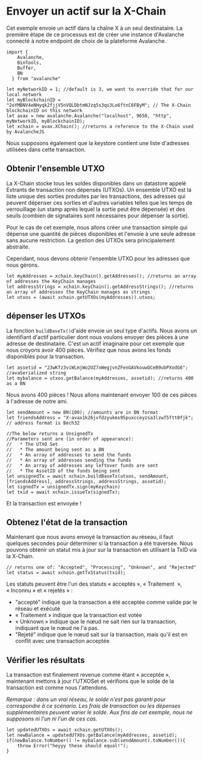 # Envoyer un actif sur la X-Chain

Cet exemple envoie un actif dans la chaîne X à un seul destinataire. La première étape de ce processus est de créer une instance d'Avalanche connecté à notre endpoint de choix de la plateforme Avalanche.

```text
import {
    Avalanche,
    BinTools,
    Buffer,
    BN
  } from "avalanche"

let myNetworkID = 1; //default is 3, we want to override that for our local network
let myBlockchainID = "2oYMBNV4eNHyqk2fjjV5nVQLDbtmNJzq5s3qs3Lo6ftnC6FByM"; // The X-Chain blockchainID on this network
let avax = new avalanche.Avalanche("localhost", 9650, "http", myNetworkID, myBlockchainID);
let xchain = avax.XChain(); //returns a reference to the X-Chain used by AvalancheJS
```

Nous supposons également que la keystore contient une liste d'adresses utilisées dans cette transaction.

## Obtenir l'ensemble UTXO<a id="getting-the-utxo-set"></a>

La X-Chain stocke tous les soldes disponibles dans un datastore appelé Extrants de transaction non dépensés \(UTXOs\). Un ensemble UTXO est la liste unique des sorties produites par les transactions, des adresses qui peuvent dépenser ces sorties et d'autres variables telles que les temps de verrouillage \(un stamp après lequel la sortie peut être dépensée\) et des seuils \(combien de signataires sont nécessaires pour dépenser la sortie\).

Pour le cas de cet exemple, nous allons créer une transaction simple qui dépense une quantité de pièces disponibles et l'envoie à une seule adresse sans aucune restriction. La gestion des UTXOs sera principalement abstraite.

Cependant, nous devons obtenir l'ensemble UTXO pour les adresses que nous gérons.

```text
let myAddresses = xchain.keyChain().getAddresses(); //returns an array of addresses the KeyChain manages
let addressStrings = xchain.keyChain().getAddressStrings(); //returns an array of addresses the KeyChain manages as strings
let utxos = (await xchain.getUTXOs(myAddresses)).utxos;
```

## dépenser les UTXOs<a id="spending-the-utxos"></a>

La fonction `buildBaseTx()`d'aide envoie un seul type d'actifs. Nous avons un identifiant d'actif particulier dont nous voulons envoyer des pièces à une adresse de destinataire. C'est un actif imaginaire pour cet exemple que nous croyons avoir 400 pièces. Vérifiez que nous avons les fonds disponibles pour la transaction.

```text
let assetid = "23wKfz3viWLmjWo2UZ7xWegjvnZFenGAVkouwQCeB9ubPXodG6"; //avaSerialized string
let mybalance = utxos.getBalance(myAddresses, assetid); //returns 400 as a BN
```

Nous avons 400 pièces ! Nous allons maintenant envoyer 100 de ces pièces à l'adresse de notre ami.

```text
let sendAmount = new BN(100); //amounts are in BN format
let friendsAddress = "X-avax1k26jvfdzyukms95puxcceyzsa3lzwf5ftt0fjk"; // address format is Bech32

//The below returns a UnsignedTx
//Parameters sent are (in order of appearance):
//   * The UTXO Set
//   * The amount being sent as a BN
//   * An array of addresses to send the funds
//   * An array of addresses sending the funds
//   * An array of addresses any leftover funds are sent
//   * The AssetID of the funds being sent
let unsignedTx = await xchain.buildBaseTx(utxos, sendAmount, [friendsAddress], addressStrings, addressStrings, assetid);
let signedTx = unsignedTx.sign(myKeychain)
let txid = await xchain.issueTx(signedTx);
```

Et la transaction est envoyée !

## Obtenez l'état de la transaction<a id="get-the-status-of-the-transaction"></a>

Maintenant que nous avons envoyé la transaction au réseau, il faut quelques secondes pour déterminer si la transaction a été traversée. Nous pouvons obtenir un statut mis à jour sur la transaction en utilisant la TxID via la X-Chain.

```text
// returns one of: "Accepted", "Processing", "Unknown", and "Rejected"
let status = await xchain.getTxStatus(txid);
```

Les statuts peuvent être l'un des statuts « acceptés », « Traitement  », « Inconnu » et « rejetés » :

* "accepté" indique que la transaction a été acceptée comme valide par le réseau et exécuté
* « Traitement » indique que la transaction est votée
* « Unknown » indique que le nœud ne sait rien sur la transaction, indiquant que le nœud ne l'a pas.
* "Rejeté" indique que le nœud sait sur la transaction, mais qu'il est en conflit avec une transaction acceptée

## Vérifier les résultats<a id="check-the-results"></a>

La transaction est finalement revenue comme étant « acceptée », maintenant mettons à jour l'UTXOSet et vérifions que le solde de la transaction est comme nous l'attendons.

_Remarque : dans un vrai réseau, le solde n'est pas garanti pour correspondre à ce scénario. Les frais de transaction ou les dépenses supplémentaires peuvent varier le solde. Aux fins de cet exemple, nous ne supposons ni l'un ni l'un de ces cas._

```text
let updatedUTXOs = await xchain.getUTXOs();
let newBalance = updatedUTXOs.getBalance(myAddresses, assetid);
if(newBalance.toNumber() != mybalance.sub(sendAmount).toNumber()){
    throw Error("heyyy these should equal!");
}
```

